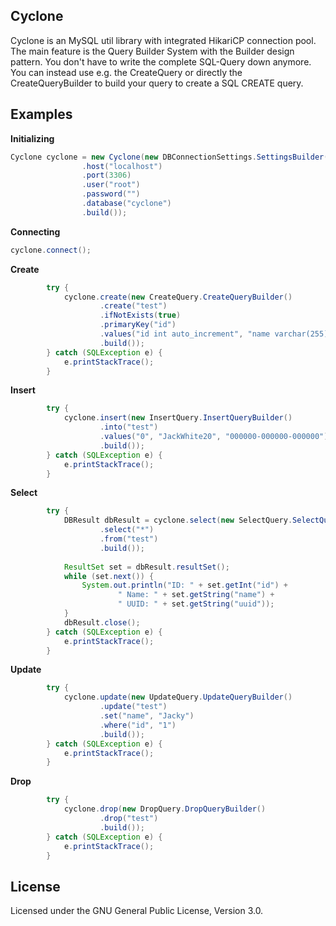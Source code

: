 ## Cyclone
Cyclone is an MySQL util library with integrated HikariCP connection pool.
The main feature is the Query Builder System with the Builder design pattern.
You don't have to write the complete SQL-Query down anymore. You can instead use e.g. the CreateQuery or directly the CreateQueryBuilder to build your query to create a SQL CREATE query. 

## Examples

**Initializing**
```java
Cyclone cyclone = new Cyclone(new DBConnectionSettings.SettingsBuilder()
                .host("localhost")
                .port(3306)
                .user("root")
                .password("")
                .database("cyclone")
                .build());
```
**Connecting**
```java
cyclone.connect();
```
**Create**
```java
        try {
            cyclone.create(new CreateQuery.CreateQueryBuilder()
                    .create("test")
                    .ifNotExists(true)
                    .primaryKey("id")
                    .values("id int auto_increment", "name varchar(255)", "uuid varchar(255)")
                    .build());
        } catch (SQLException e) {
            e.printStackTrace();
        }
```
**Insert**
```java
        try {
            cyclone.insert(new InsertQuery.InsertQueryBuilder()
                    .into("test")
                    .values("0", "JackWhite20", "000000-000000-000000")
                    .build());
        } catch (SQLException e) {
            e.printStackTrace();
        }
```
**Select**
```java
        try {
            DBResult dbResult = cyclone.select(new SelectQuery.SelectQueryBuilder()
                    .select("*")
                    .from("test")
                    .build());
            
            ResultSet set = dbResult.resultSet();
            while (set.next()) {
                System.out.println("ID: " + set.getInt("id") + 
                        " Name: " + set.getString("name") + 
                        " UUID: " + set.getString("uuid"));
            }
            dbResult.close();
        } catch (SQLException e) {
            e.printStackTrace();
        }
```
**Update**
```java
        try {
            cyclone.update(new UpdateQuery.UpdateQueryBuilder()
                    .update("test")
                    .set("name", "Jacky")
                    .where("id", "1")
                    .build());
        } catch (SQLException e) {
            e.printStackTrace();
        }
```
**Drop**
```java
        try {
            cyclone.drop(new DropQuery.DropQueryBuilder()
                    .drop("test")
                    .build());
        } catch (SQLException e) {
            e.printStackTrace();
        }
```
## License
Licensed under the GNU General Public License, Version 3.0.